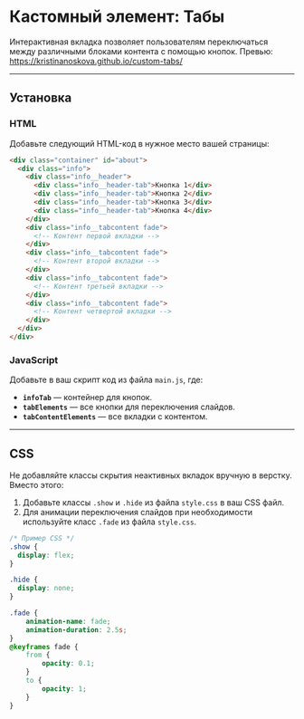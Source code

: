 # Кастомный элемент: Табы

Интерактивная вкладка позволяет пользователям переключаться между различными блоками контента с помощью кнопок.
Превью: https://kristinanoskova.github.io/custom-tabs/

---

## Установка

### HTML
Добавьте следующий HTML-код в нужное место вашей страницы:

```html
<div class="container" id="about">
  <div class="info">
    <div class="info__header">
      <div class="info__header-tab">Кнопка 1</div>
      <div class="info__header-tab">Кнопка 2</div>
      <div class="info__header-tab">Кнопка 3</div>
      <div class="info__header-tab">Кнопка 4</div>
    </div>
    <div class="info__tabcontent fade">
      <!-- Контент первой вкладки -->
    </div>
    <div class="info__tabcontent fade">
      <!-- Контент второй вкладки -->
    </div>
    <div class="info__tabcontent fade">
      <!-- Контент третьей вкладки -->
    </div>
    <div class="info__tabcontent fade">
      <!-- Контент четвертой вкладки -->
    </div>
  </div>
</div>
```
### JavaScript

Добавьте в ваш скрипт код из файла `main.js`, где:

- **`infoTab`** — контейнер для кнопок.
- **`tabElements`** — все кнопки для переключения слайдов.
- **`tabContentElements`** — все вкладки с контентом.

---

## CSS

Не добавляйте классы скрытия неактивных вкладок вручную в верстку. Вместо этого:

1. Добавьте классы `.show` и `.hide` из файла `style.css` в ваш CSS файл.
2. Для анимации переключения слайдов при необходимости используйте класс `.fade` из файла `style.css`.

```css
/* Пример CSS */
.show {
  display: flex;
}

.hide {
  display: none;
}

.fade {
	animation-name: fade;
	animation-duration: 2.5s;
}
@keyframes fade {
	from {
		opacity: 0.1;
	}
	to {
		opacity: 1;
	}
}
```
